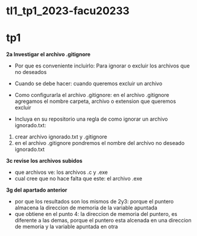 # tl1_tp1_2023-facu20233

# tp1

**2a Investigar el archivo .gitignore**
- Por que es conveniente incluirlo: 
Para ignorar o excluir los archivos que no deseados
- Cuando se debe hacer:
cuando queremos excluir un archivo
- Como configurarIa el archivo .gitignore:
en el archivo .gitignore agregamos el nombre carpeta, archivo o extension que queremos excluir

- Incluya en su repositorio una regla de como ignorar un archivo ignorado.txt:
1. crear archivo ignorado.txt y .gitignore
2. en el archivo .gitignore pondremos el nombre del archivo no deseado ignorado.txt

**3c revise los archivos subidos**
- que archivos ve: los archivos .c y .exe
- cual cree que no hace falta que este: el archivo .exe

**3g del apartado anterior**
- por que los resultados son los mismos de 2y3: porque el puntero almacena la direccion de memoria de la variable apuntada
- que obtiene en el punto 4: la direccion de memoria del puntero, es diferente a las demas, porque el puntero esta alcenada en una direccion de memoria y la variable apuntada en otra